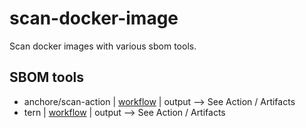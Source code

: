 # scan-docker-image

Scan docker images with various sbom tools.

## SBOM tools

- anchore/scan-action | [workflow](./.github/workflows/scan-anchore.yml) | output --> See Action / Artifacts
- tern | [workflow](./.github/workflows/scan-tern.yml) | output --> See Action / Artifacts
